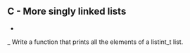 ## C - More singly linked lists ##

   *

_ Write a function that prints all the elements of a listint_t list.
